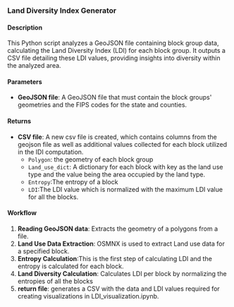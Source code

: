 ### Land Diversity Index Generator

#### Description

This Python script analyzes a GeoJSON file containing block group data, calculating the Land Diversity Index (LDI) for each block group. It outputs a CSV file detailing these LDI values, providing insights into diversity within the analyzed area.

#### Parameters

- **GeoJSON file**: A GeoJSON file that must contain the block groups' geometries and the FIPS codes for the state and counties.

#### Returns

- **CSV file**: A new csv file is created, which contains columns from the geojson file as well as additional values collected for each block utilized in the IDI computation.
  - `Polygon`: the geometry of each block group
  - `Land_use_dict`: A dictionary for each block with key as the land use type and the value being the area occupied by the land type.
  - `Entropy`:The entropy of a block
  - `LDI`:The LDI value which is normalized  with the maximum LDI value for all the blocks.


#### Workflow

1. **Reading GeoJSON data**: Extracts the geometry of a polygons from a file.
2. **Land Use Data Extraction**: OSMNX is used to extract Land use data for a specified block.
3. **Entropy Calculation**:This is the first step of calculating LDI and the entropy is calculated for each block.
4. **Land Diversity Calculation**: Calculates LDI per block by normalizing the entropies of all the blocks
5. **return file**: generates a CSV with the data and LDI values required for creating visualizations in LDI_visualization.ipynb.
